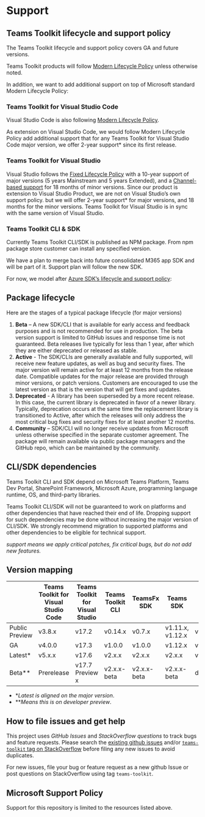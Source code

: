 # Support

## Teams Toolkit lifecycle and support policy

The Teams Toolkit lifecycle and support policy covers GA and future versions.

Teams Toolkit products will follow [Modern Lifecycle Policy](https://docs.microsoft.com/lifecycle/policies/modern) unless otherwise noted.

In addition, we want to add additional support on top of Microsoft standard Modern Lifecycle Policy:

### Teams Toolkit for Visual Studio Code

Visual Studio Code is also following [Modern Lifecycle Policy](https://docs.microsoft.com/lifecycle/policies/modern).

As extension on Visual Studio Code, we would follow Modern Lifecycle Policy add additional support that for any Teams Toolkit for Visual Studio Code major version, we offer 2-year support* since its first release.

### Teams Toolkit for Visual Studio

Visual Studio follows the [Fixed Lifecycle Policy](https://docs.microsoft.com/visualstudio/productinfo/vs-servicing) with a 10-year support of major versions (5 years Mainstream and 5 years Extended), and a [Channel-based support](https://docs.microsoft.com/visualstudio/productinfo/vs-servicing) for 18 months of minor versions. Since our product is extension to Visual Studio Product, we are not on Visual Studio’s own support policy. but we will offer 2-year support* for major versions, and 18 months for the minor versions. Teams Toolkit for Visual Studio is in sync with the same version of Visual Studio.

### Teams Toolkit CLI & SDK

Currently Teams Toolkit CLI/SDK is published as NPM package. From npm package store customer can install any specified version.

We have a plan to merge back into future consolidated M365 app SDK and will be part of it. Support plan will follow the new SDK.

For now, we model after [Azure SDK’s lifecycle and support policy](https://azure.github.io/azure-sdk/policies_support.html#:~:text=Active%20%2D%20The%20SDKs%20are%20generally,minor%20versions%2C%20or%20patch%20versions.):

## Package lifecycle

Here are the stages of a typical package lifecycle (for major versions)

1. **Beta** – A new SDK/CLI that is available for early access and feedback purposes and is not recommended for use in production. The beta version support is limited to GitHub issues and response time is not guaranteed. Beta releases live typically for less than 1 year, after which they are either deprecated or released as stable.
2. **Active** - The SDK/CLIs are generally available and fully supported, will receive new feature updates, as well as bug and security fixes. The major version will remain active for at least 12 months from the release date. Compatible updates for the major release are provided through minor versions, or patch versions. Customers are encouraged to use the latest version as that is the version that will get fixes and updates.
3. **Deprecated** - A library has been superseded by a more recent release. In this case, the current library is deprecated in favor of a newer library. Typically, deprecation occurs at the same time the replacement library is transitioned to Active, after which the releases will only address the most critical bug fixes and security fixes for at least another 12 months.
4. **Community** – SDK/CLI will no longer receive updates from Microsoft unless otherwise specified in the separate customer agreement. The package will remain available via public package managers and the GitHub repo, which can be maintained by the community.

## CLI/SDK dependencies

Teams Toolkit CLI and SDK depend on Microsoft Teams Platform, Teams Dev Portal, SharePoint Framework, Microsoft Azure, programming language runtime, OS, and third-party libraries.

Teams Toolkit CLI/SDK will not be guaranteed to work on platforms and other dependencies that have reached their end of life. Dropping support for such dependencies may be done without increasing the major version of CLI/SDK. We strongly recommend migration to supported platforms and other dependencies to be eligible for technical support.

*support means we apply critical patches, fix critical bugs, but do not add new features.*

## Version mapping

| | Teams Toolkit for Visual Studio Code|Teams Toolkit for Visual Studio| Teams Toolkit CLI | TeamsFx SDK |Teams SDK|Manifest|
|----|----|----|----|----|----|----|
|Public Preview|v3.8.x|v17.2|v0.14.x|v0.7.x|v1.11.x, v1.12.x|v1.11|
|GA|v4.0.0|v17.3|v1.0.0|v1.0.0|v1.12.x|v1.11|
|Latest*|v5.x.x|v17.6|v2.x.x|v2.x.x|v2.x.x|v1.16|
|Beta**|Prerelease|v17.7 Preview x|v2.x.x-beta|v2.x.x-beta|v2.x.x-beta|devPreview|

- **Latest is aligned on the major version*.
- ***Means this is on developer preview*.

## How to file issues and get help  

This project uses *GitHub Issues* and *StackOverflow questions* to track bugs and feature requests. Please search the [existing github issues](https://github.com/OfficeDev/TeamsFx/issues) and/or [`teams-toolkit` tag on StackOverflow](https://stackoverflow.com/questions/tagged/teams-toolkit) before filing any new issues to avoid duplicates.

For new issues, file your bug or feature request as a new github Issue or post questions on StackOverflow using tag `teams-toolkit`.

## Microsoft Support Policy  

Support for this repository is limited to the resources listed above.
